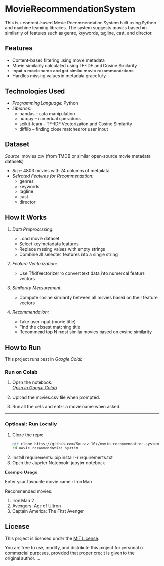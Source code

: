 # MovieRecommendationSystem
 This is a content-based Movie Recommendation System built using Python and machine learning libraries. The system suggests movies based on similarity of features such as genre, keywords, tagline, cast, and director.

## Features

- Content-based filtering using movie metadata
- Movie similarity calculated using TF-IDF and Cosine Similarity
- Input a movie name and get similar movie recommendations
- Handles missing values in metadata gracefully

## Technologies Used

- *Programming Language:* Python
- *Libraries:*
  - pandas – data manipulation
  - numpy – numerical operations
  - scikit-learn – TF-IDF Vectorization and Cosine Similarity
  - difflib – finding close matches for user input

## Dataset

*Source:* movies.csv (from TMDB or similar open-source movie metadata datasets)
- *Size:* 4803 movies with 24 columns of metadata
- *Selected Features for Recommendation:*
  - genres
  - keywords
  - tagline
  - cast
  - director

## How It Works
1. *Data Preprocessing:*
   - Load movie dataset
   - Select key metadata features
   - Replace missing values with empty strings
   - Combine all selected features into a single string

2. *Feature Vectorization:*
   - Use TfidfVectorizer to convert text data into numerical feature vectors

3. *Similarity Measurement:*
   - Compute cosine similarity between all movies based on their feature vectors

4. *Recommendation:*
   - Take user input (movie title)
   - Find the closest matching title
   - Recommend top N most similar movies based on cosine similarity

## How to Run
This project runs best in *Google Colab*

### Run on Colab

1. Open the notebook:  
   [*Open in Google Colab*](https://colab.research.google.com/drive/1FS0chjIX3TxEQoIax_FvuAUPAPUyEQQx?usp=sharing)

2. Upload the movies.csv file when prompted.

3. Run all the cells and enter a movie name when asked.

---

### Optional: Run Locally

1. Clone the repo:
   ```bash
   git clone https://github.com/Sourav-10x/movie-recommendation-system.git
   cd movie-recommendation-system
2. Install requirements:
 pip install -r requirements.txt
3. Open the Jupyter Notebook:
 jupyter notebook

**Example Usage**

Enter your favourite movie name : Iron Man

Recommended movies:
1. Iron Man 2
2. Avengers: Age of Ultron
3. Captain America: The First Avenger

## License

This project is licensed under the [MIT License](LICENSE).

You are free to use, modify, and distribute this project for personal or commercial purposes, provided that proper credit is given to the original author.
...
